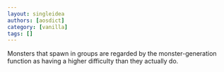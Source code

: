 ```yaml
---
layout: singleidea
authors: [aosdict]
category: [vanilla]
tags: []
---
```

Monsters that spawn in groups are regarded by the monster-generation function as having a higher difficulty than they actually do.
